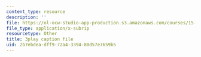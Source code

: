 ```yaml
---
content_type: resource
description: ''
file: https://ol-ocw-studio-app-production.s3.amazonaws.com/courses/15-s08-fintech-shaping-the-financial-world-spring-2020/2b7ebdeadff972a4339480d57e7659b5_kZ1EqqnUw6M.srt
file_type: application/x-subrip
resourcetype: Other
title: 3play caption file
uid: 2b7ebdea-dff9-72a4-3394-80d57e7659b5
---
```

